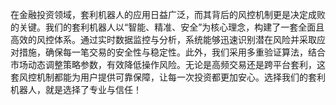 在金融投资领域，套利机器人的应用日益广泛，而其背后的风控机制更是决定成败的关键。我们的套利机器人以“智能、精准、安全”为核心理念，构建了一套全面且高效的风控体系。通过实时数据监控与分析，系统能够迅速识别潜在风险并采取应对措施，确保每一笔交易的安全性与稳定性。此外，我们采用多重验证算法，结合市场动态调整策略参数，有效降低操作风险。无论是高频交易还是跨平台套利，这套风控机制都能为用户提供可靠保障，让每一次投资都更加安心。选择我们的套利机器人，就是选择了专业与信任！